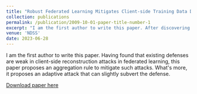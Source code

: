 ```yaml
---
title: "Robust Federated Learning Mitigates Client-side Training Data Distribution Inference Attacks"
collection: publications
permalink: /publication/2009-10-01-paper-title-number-1
excerpt: "I am the first author to write this paper. After discovering that current defenses against client-side reconstruction attacks in federated learning are insufficient, this paper introduces an aggregation rule to address these vulnerabilities. Additionally, it presents an adaptive attack that has the capability to subtly undermine the proposed defense."
venue: 'NDSS'
date: 2023-06-28
---
```

I am the first author to write this paper. Having found that existing defenses are weak in client-side reconstruction attacks in federated learning, this paper proposes an aggregation rule to mitigate such attacks. What's more, it proposes an adaptive attack that can slightly subvert the defense. 

[Download paper here](http://academicpages.github.io/files/paper1.pdf)
